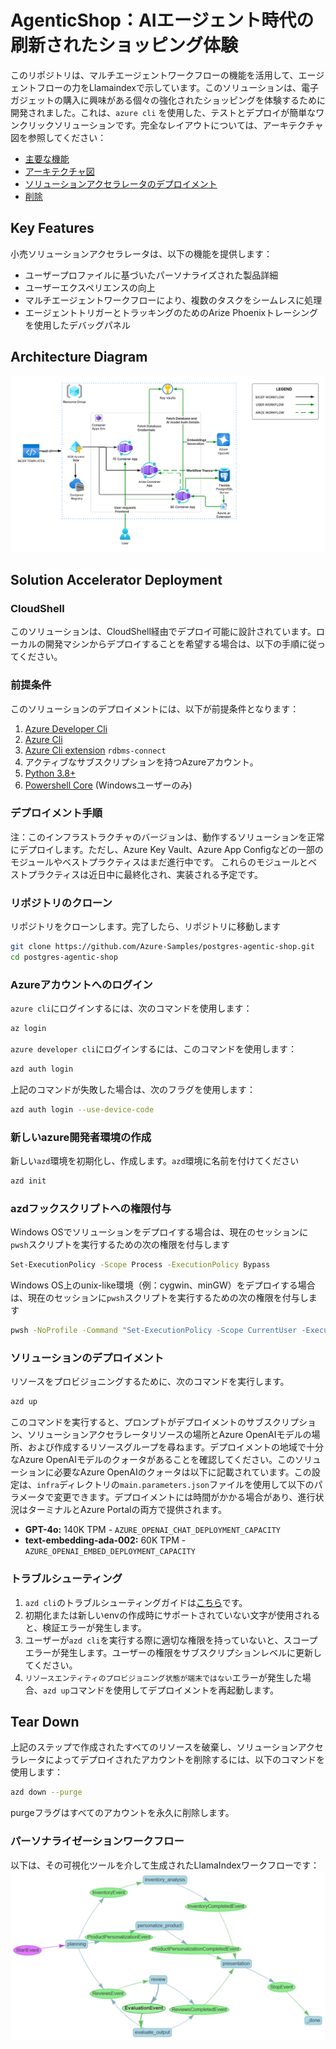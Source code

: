 # AgenticShop：AIエージェント時代の刷新されたショッピング体験
このリポジトリは、マルチエージェントワークフローの機能を活用して、エージェントフローの力をLlamaindexで示しています。このソリューションは、電子ガジェットの購入に興味がある個々の強化されたショッピングを体験するために開発されました。これは、`azure cli` を使用した、テストとデプロイが簡単なワンクリックソリューションです。完全なレイアウトについては、アーキテクチャ図を参照してください：

- [主要な機能](#key-features)
- [アーキテクチャ図](#architecture-Diagram)
- [ソリューションアクセラレータのデプロイメント](#solution-accelerator-deployment)
- [削除](#tear-down)

## Key Features
小売ソリューションアクセラレータは、以下の機能を提供します：
- ユーザープロファイルに基づいたパーソナライズされた製品詳細
- ユーザーエクスペリエンスの向上
- マルチエージェントワークフローにより、複数のタスクをシームレスに処理
- エージェントトリガーとトラッキングのためのArize Phoenixトレーシングを使用したデバッグパネル

## Architecture Diagram
![AZURE ARCHITECTURE](./docs/images/arch-diagram.png)

## Solution Accelerator Deployment

### CloudShell
このソリューションは、CloudShell経由でデプロイ可能に設計されています。ローカルの開発マシンからデプロイすることを希望する場合は、以下の手順に従ってください。

### 前提条件
このソリューションのデプロイメントには、以下が前提条件となります：
1. [Azure Developer Cli](https://learn.microsoft.com/en-us/azure/developer/azure-developer-cli/install-azd?tabs=winget-windows%2Cbrew-mac%2Cscript-linux&pivots=os-linux)
2. [Azure Cli](https://learn.microsoft.com/en-us/cli/azure/install-azure-cli)
3. [Azure Cli extension](https://learn.microsoft.com/en-us/cli/azure/azure-cli-extensions-overview) `rdbms-connect`
4. アクティブなサブスクリプションを持つAzureアカウント。
5. [Python 3.8+](https://www.python.org/downloads/)
6. [Powershell Core](https://learn.microsoft.com/en-us/powershell/scripting/install/installing-powershell-on-windows?view=powershell-7.5) (Windowsユーザーのみ)

### デプロイメント手順
注：このインフラストラクチャのバージョンは、動作するソリューションを正常にデプロイします。ただし、Azure Key Vault、Azure App Configなどの一部のモジュールやベストプラクティスはまだ進行中です。
これらのモジュールとベストプラクティスは近日中に最終化され、実装される予定です。

### リポジトリのクローン
リポジトリをクローンします。完了したら、リポジトリに移動します
```sh
git clone https://github.com/Azure-Samples/postgres-agentic-shop.git
cd postgres-agentic-shop
```

### Azureアカウントへのログイン
`azure cli`にログインするには、次のコマンドを使用します：
```sh
az login
```

`azure developer cli`にログインするには、このコマンドを使用します：
```sh
azd auth login
```

上記のコマンドが失敗した場合は、次のフラグを使用します：
```sh
azd auth login --use-device-code
```

### 新しいazure開発者環境の作成
新しい`azd`環境を初期化し、作成します。`azd`環境に名前を付けてください
```sh
azd init
```

### azdフックスクリプトへの権限付与
Windows OSでソリューションをデプロイする場合は、現在のセッションに`pwsh`スクリプトを実行するための次の権限を付与します
```sh
Set-ExecutionPolicy -Scope Process -ExecutionPolicy Bypass
```

Windows OS上のunix-like環境（例：cygwin、minGW）をデプロイする場合は、現在のセッションに`pwsh`スクリプトを実行するための次の権限を付与します
```sh
pwsh -NoProfile -Command "Set-ExecutionPolicy -Scope CurrentUser -ExecutionPolicy Bypass"
```

### ソリューションのデプロイメント
リソースをプロビジョニングするために、次のコマンドを実行します。
```sh
azd up
```

このコマンドを実行すると、プロンプトがデプロイメントのサブスクリプション、ソリューションアクセラレータリソースの場所とAzure OpenAIモデルの場所、および作成するリソースグループを尋ねます。デプロイメントの地域で十分なAzure OpenAIモデルのクォータがあることを確認してください。このソリューションに必要なAzure OpenAIのクォータは以下に記載されています。この設定は、`infra`ディレクトリの`main.parameters.json`ファイルを使用して以下のパラメータで変更できます。デプロイメントには時間がかかる場合があり、進行状況はターミナルとAzure Portalの両方で提供されます。
- **GPT-4o:** 140K TPM - `AZURE_OPENAI_CHAT_DEPLOYMENT_CAPACITY`
- **text-embedding-ada-002:** 60K TPM - `AZURE_OPENAI_EMBED_DEPLOYMENT_CAPACITY`

### トラブルシューティング
1. `azd cli`のトラブルシューティングガイドは[こちら](https://learn.microsoft.com/en-us/azure/developer/azure-developer-cli/troubleshoot?tabs=Browser)です。
2. 初期化または新しいenvの作成時にサポートされていない文字が使用されると、検証エラーが発生します。
3. ユーザーが`azd cli`を実行する際に適切な権限を持っていないと、スコープエラーが発生します。ユーザーの権限をサブスクリプションレベルに更新してください。
4. `リソースエンティティのプロビジョニング状態が端末ではない`エラーが発生した場合、`azd up`コマンドを使用してデプロイメントを再起動します。

## Tear Down
上記のステップで作成されたすべてのリソースを破棄し、ソリューションアクセラレータによってデプロイされたアカウントを削除するには、以下のコマンドを使用します：
```sh
azd down --purge
```
purgeフラグはすべてのアカウントを永久に削除します。

### パーソナライゼーションワークフロー
以下は、その可視化ツールを介して生成されたLlamaIndexワークフローです：
![スクリーンショット](./workflow.png)
